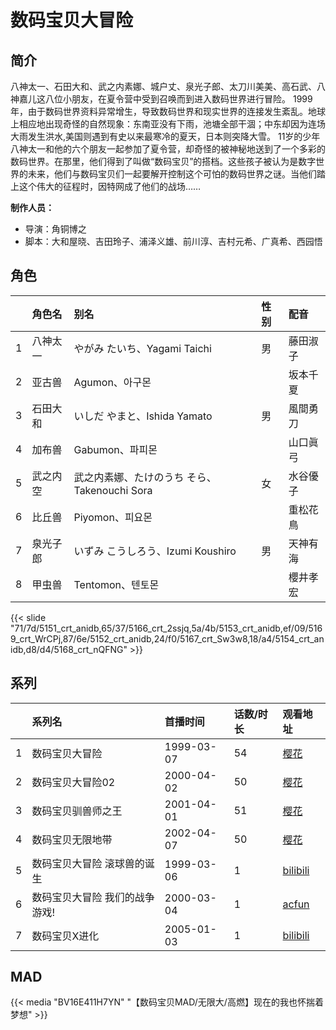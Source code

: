 # 数码宝贝大冒险


## 简介

八神太一、石田大和、武之内素娜、城户丈、泉光子郎、太刀川美美、高石武、八神嘉儿这八位小朋友，在夏令营中受到召唤而到进入数码世界进行冒险。
1999年，由于数码世界资料异常增生，导致数码世界和现实世界的连接发生紊乱。地球上相应地出现奇怪的自然现象：东南亚没有下雨，池塘全部干涸；中东却因为连场大雨发生洪水,美国则遇到有史以来最寒冷的夏天，日本则突降大雪。
11岁的少年八神太一和他的六个朋友一起参加了夏令营，却奇怪的被神秘地送到了一个多彩的数码世界。在那里，他们得到了叫做“数码宝贝”的搭档。这些孩子被认为是数字世界的未来，他们与数码宝贝们一起要解开控制这个可怕的数码世界之谜。当他们踏上这个伟大的征程时，因特网成了他们的战场……

**制作人员：**
- 导演：角铜博之
- 脚本：大和屋晓、吉田玲子、浦泽义雄、前川淳、吉村元希、广真希、西园悟

## 角色

|     |   角色名   |   别名  | 性别 |  配音  |
|:--- |:------  |:----      |:---  |:--   |
| 1 | 八神太一 | やがみ たいち、Yagami Taichi | 男 | 藤田淑子 |
| 2 | 亚古兽 | Agumon、아구몬 |  | 坂本千夏 |
| 3 | 石田大和 | いしだ やまと、Ishida Yamato | 男 | 風間勇刀 |
| 4 | 加布兽 | Gabumon、파피몬 |  | 山口眞弓 |
| 5 | 武之内空 | 武之内素娜、たけのうち そら、Takenouchi Sora | 女 | 水谷優子 |
| 6 | 比丘兽 | Piyomon、피요몬 |  | 重松花鳥 |
| 7 | 泉光子郎 | いずみ こうしろう、Izumi Koushiro | 男 | 天神有海 |
| 8 | 甲虫兽 | Tentomon、텐토몬 |  | 櫻井孝宏 |

{{< slide "71/7d/5151_crt_anidb,65/37/5166_crt_2ssjq,5a/4b/5153_crt_anidb,ef/09/5169_crt_WrCPj,87/6e/5152_crt_anidb,24/f0/5167_crt_Sw3w8,18/a4/5154_crt_anidb,d8/d4/5168_crt_nQFNG" >}}

## 系列

|     | 系列名              | 首播时间       | 话数/时长 | 观看地址                                                    |
|:----|:-----------------|:-----------|:------|:--------------------------------------------------------|
| 1   | 数码宝贝大冒险          | 1999-03-07 | 54    | [樱花](https://huada.biz/M-2033-2-1.html)                 |
| 2   | 数码宝贝大冒险02        | 2000-04-02 | 50    | [樱花](https://huada.biz/M-21761-1-1.html)                |
| 3   | 数码宝贝驯兽师之王        | 2001-04-01 | 51    | [樱花](https://huada.biz/M-21775-1-1.html)                |
| 4   | 数码宝贝无限地带         | 2002-04-07 | 50    | [樱花](https://huada.biz/M-29004-1-1.html)                |
| 5   | 数码宝贝大冒险 滚球兽的诞生   | 1999-03-06 | 1     | [bilibili](https://www.bilibili.com/video/BV1cs411b7mC) |
| 6   | 数码宝贝大冒险 我们的战争游戏! | 2000-03-04 | 1     | [acfun](https://www.acfun.cn/v/ac4928038_2)             |
| 7   | 数码宝贝X进化          | 2005-01-03 | 1     | [bilibili](https://www.bilibili.com/video/BV1Ms411h7dD) |


## MAD

{{< media  "BV16E411H7YN"
"【数码宝贝MAD/无限大/高燃】现在的我也怀揣着梦想"  >}}
